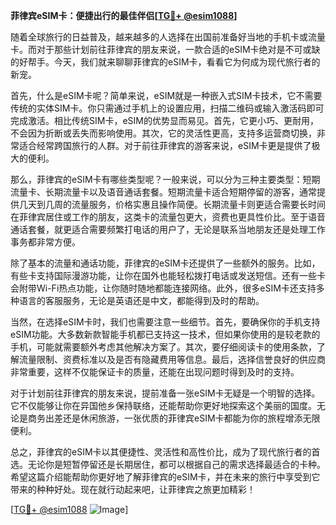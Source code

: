 **菲律宾eSIM卡：便捷出行的最佳伴侣[[TG💪+ @esim1088](https://t.me/s/esim1088)]**

随着全球旅行的日益普及，越来越多的人选择在出国前准备好当地的手机卡或流量卡。而对于那些计划前往菲律宾的朋友来说，一款合适的eSIM卡绝对是不可或缺的好帮手。今天，我们就来聊聊菲律宾的eSIM卡，看看它为何成为现代旅行者的新宠。

首先，什么是eSIM卡呢？简单来说，eSIM就是一种嵌入式SIM卡技术，它不需要传统的实体SIM卡。你只需通过手机上的设置应用，扫描二维码或输入激活码即可完成激活。相比传统SIM卡，eSIM的优势显而易见。首先，它更小巧、更耐用，不会因为折断或丢失而影响使用。其次，它的灵活性更高，支持多运营商切换，非常适合经常跨国旅行的人群。对于前往菲律宾的游客来说，eSIM卡更是提供了极大的便利。

那么，菲律宾的eSIM卡有哪些类型呢？一般来说，可以分为三种主要类型：短期流量卡、长期流量卡以及语音通话套餐。短期流量卡适合短期停留的游客，通常提供几天到几周的流量服务，价格实惠且操作简便。长期流量卡则更适合需要长时间在菲律宾居住或工作的朋友，这类卡的流量包更大，资费也更具性价比。至于语音通话套餐，就更适合需要频繁打电话的用户了，无论是联系当地朋友还是处理工作事务都非常方便。

除了基本的流量和通话功能，菲律宾的eSIM卡还提供了一些额外的服务。比如，有些卡支持国际漫游功能，让你在国外也能轻松拨打电话或发送短信。还有一些卡会附带Wi-Fi热点功能，让你随时随地都能连接网络。此外，很多eSIM卡还支持多种语言的客服服务，无论是英语还是中文，都能得到及时的帮助。

当然，在选择eSIM卡时，我们也需要注意一些细节。首先，要确保你的手机支持eSIM功能。大多数新款智能手机都已支持这一技术，但如果你使用的是较老款的手机，可能就需要额外考虑其他解决方案了。其次，要仔细阅读卡的使用条款，了解流量限制、资费标准以及是否有隐藏费用等信息。最后，选择信誉良好的供应商非常重要，这样不仅能保证卡的质量，还能在出现问题时得到及时的支持。

对于计划前往菲律宾的朋友来说，提前准备一张eSIM卡无疑是一个明智的选择。它不仅能够让你在异国他乡保持联络，还能帮助你更好地探索这个美丽的国度。无论是商务出差还是休闲旅游，一张优质的菲律宾eSIM卡都能为你的旅程增添无限便利。

总之，菲律宾的eSIM卡以其便捷性、灵活性和高性价比，成为了现代旅行者的首选。无论你是短暂停留还是长期居住，都可以根据自己的需求选择最适合的卡种。希望这篇介绍能帮助你更好地了解菲律宾的eSIM卡，并在未来的旅行中享受到它带来的种种好处。现在就行动起来吧，让菲律宾之旅更加精彩！

[[TG💪+ @esim1088](https://t.me/s/esim1088) ![Image](https://i.postimg.cc/4NQfJmqS/Snipaste-2025-05-13-00-14-12.png)]